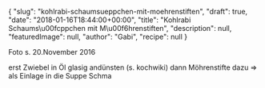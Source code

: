{
    "slug": "kohlrabi-schaumsueppchen-mit-moehrenstiften",
    "draft": true,
    "date": "2018-01-16T18:44:00+00:00",
    "title": "Kohlrabi Schaums\u00fcppchen mit M\u00f6hrenstiften",
    "description": null,
    "featuredImage": null,
    "author": "Gabi",
    "recipe": null
}

Foto s. 20.November 2016

erst Zwiebel in Öl glasig andünsten (s. kochwiki) dann Möhrenstifte dazu => als Einlage in die Suppe
Schma